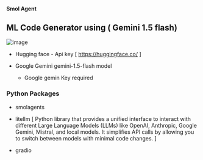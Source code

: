 #### Smol Agent

## ML Code Generator using ( Gemini 1.5 flash)

![image](https://github.com/user-attachments/assets/bc0e91d3-638b-4300-9468-ca2b8a73dc35)


- Hugging face - Api key [ https://huggingface.co/ ]
  
- Google Gemini gemini-1.5-flash model
    - Google gemin Key  required
 
### Python Packages

-  smolagents

-  litellm [ Python library that provides a unified interface to interact with different Large Language Models (LLMs) like OpenAI, Anthropic, Google Gemini, Mistral, and local models. It simplifies API calls by allowing you to switch between models with minimal code changes. ]

-  gradio

    
